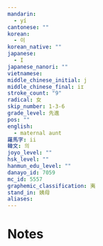 ```yaml
---
mandarin:
  - yí
cantonese: ""
korean:
  - 이
korean_native: ""
japanese:
  - I
japanese_nanori: ""
vietnamese:
middle_chinese_initial: j
middle_chinese_final: iɪ
stroke_count: "9"
radical: 女
skip_number: 1-3-6
grade_level: 先進
pos: ""
english:
  - maternal aunt
羅馬字: ii
韓文: 의
joyo_level: ""
hsk_level: ""
hanmun_edu_level: ""
danayo_id: 7059
mc_id: 5557
graphemic_classification: 夷
stand_in: 姨母
aliases:
---
```


# Notes
